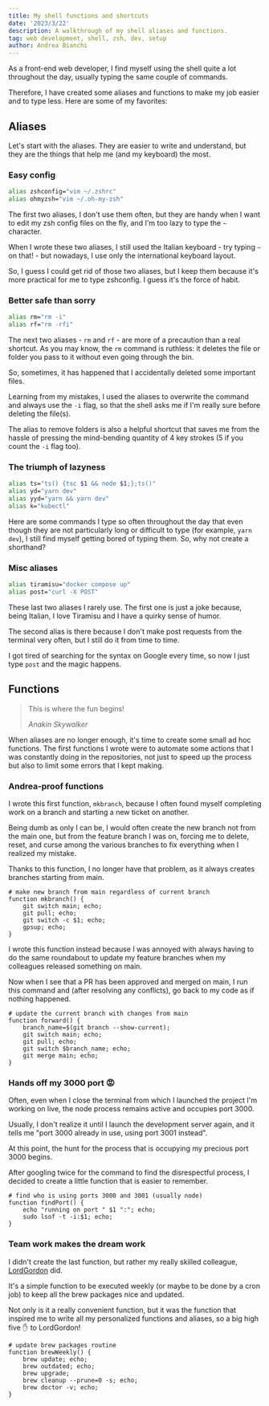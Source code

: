 ```yaml
---
title: My shell functions and shortcuts
date: '2023/3/22'
description: A walkthrough of my shell aliases and functions.
tag: web development, shell, zsh, dev, setup
author: Andrea Bianchi
---
```


As a front-end web developer, I find myself using the shell quite a lot throughout the day, usually typing the same couple of commands.

Therefore, I have created some aliases and functions to make my job easier and to type less. Here are some of my favorites:

## Aliases

Let's start with the aliases. They are easier to write and understand, but they are the things that help me (and my keyboard) the most.

### Easy config

```sh
alias zshconfig="vim ~/.zshrc"
alias ohmyzsh="vim ~/.oh-my-zsh"
```

The first two aliases, I don't use them often, but they are handy when I want to edit my zsh config files on the fly, and I'm too lazy to type the `~` character.

When I wrote these two aliases, I still used the Italian keyboard - try typing `~` on that! - but nowadays, I use only the international keyboard layout.

So, I guess I could get rid of those two aliases, but I keep them because it's more practical for me to type zshconfig. I guess it's the force of habit.

### Better safe than sorry

```sh
alias rm="rm -i"
alias rf="rm -rfi"
```

The next two aliases - `rm` and `rf` - are more of a precaution than a real shortcut. As you may know, the `rm` command is ruthless: it deletes the file or folder you pass to it without even going through the bin.

So, sometimes, it has happened that I accidentally deleted some important files.

Learning from my mistakes, I used the aliases to overwrite the command and always use the `-i` flag, so that the shell asks me if I'm really sure before deleting the file(s).

The alias to remove folders is also a helpful shortcut that saves me from the hassle of pressing the mind-bending quantity of 4 key strokes (5 if you count the `-i` flag too).

### The triumph of lazyness

```sh
alias ts="ts() {tsc $1 && node $1;};ts()"
alias yd="yarn dev"
alias yyd="yarn && yarn dev"
alias k="kubectl"
```

Here are some commands I type so often throughout the day that even though they are not particularly long or difficult to type (for example, `yarn dev`), I still find myself getting bored of typing them. So, why not create a shorthand?

### Misc aliases

```sh
alias tiramisu="docker compose up"
alias post="curl -X POST"
```

These last two aliases I rarely use. The first one is just a joke because, being Italian, I love Tiramisu and I have a quirky sense of humor.

The second alias is there because I don't make post requests from the terminal very often, but I still do it from time to time.

I got tired of searching for the syntax on Google every time, so now I just type `post` and the magic happens.

## Functions

> This is where the fun begins!
>
> _Anakin Skywalker_

When aliases are no longer enough, it's time to create some small ad hoc functions. The first functions I wrote were to automate some actions that I was constantly doing in the repositories, not just to speed up the process but also to limit some errors that I kept making.

### Andrea-proof functions

I wrote this first function, `mkbranch`, because I often found myself completing work on a branch and starting a new ticket on another.

Being dumb as only I can be, I would often create the new branch not from the main one, but from the feature branch I was on, forcing me to delete, reset, and curse among the various branches to fix everything when I realized my mistake.

Thanks to this function, I no longer have that problem, as it always creates branches starting from main.

```sh[class="line-numbers"]
# make new branch from main regardless of current branch
function mkbranch() {
    git switch main; echo;
    git pull; echo;
    git switch -c $1; echo;
    gpsup; echo;
}
```

I wrote this function instead because I was annoyed with always having to do the same roundabout to update my feature branches when my colleagues released something on main.

Now when I see that a PR has been approved and merged on main, I run this command and (after resolving any conflicts), go back to my code as if nothing happened.

```sh[class="line-numbers"]
# update the current branch with changes from main
function forward() {
    branch_name=$(git branch --show-current);
    git switch main; echo;
    git pull; echo;
    git switch $branch_name; echo;
    git merge main; echo;
}
```

### Hands off my 3000 port :rage:

Often, even when I close the terminal from which I launched the project I'm working on live, the node process remains active and occupies port 3000.

Usually, I don't realize it until I launch the development server again, and it tells me "port 3000 already in use, using port 3001 instead".

At this point, the hunt for the process that is occupying my precious port 3000 begins.

After googling twice for the command to find the disrespectful process, I decided to create a little function that is easier to remember.

```sh[class="line-numbers"]
# find who is using ports 3000 and 3001 (usually node)
function findPort() {
    echo "running on port " $1 ":"; echo;
    sudo lsof -t -i:$1; echo;
}
```

### Team work makes the dream work

I didn't create the last function, but rather my really skilled colleague, [LordGordon](https://github.com/lordgordon) did.

It's a simple function to be executed weekly (or maybe to be done by a cron job) to keep all the brew packages nice and updated.

Not only is it a really convenient function, but it was the function that inspired me to write all my personalized functions and aliases, so a big high five :hand: to LordGordon!

```sh[class="line-numbers"]
# update brew packages routine
function brewWeekly() {
    brew update; echo;
    brew outdated; echo;
    brew upgrade;
    brew cleanup --prune=0 -s; echo;
    brew doctor -v; echo;
}
```
